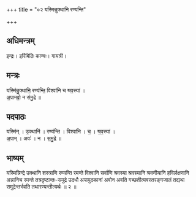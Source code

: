 +++
title = "०२ यस्मिन्नुक्थानि रण्यन्ति"

+++
## अधिमन्त्रम्
इन्द्रः। इरिंबिठिः काण्वः। गायत्री।

## मन्त्रः
यस्मि॑न्नु॒क्थानि॒ रण्य॑न्ति॒ विश्वा॑नि च श्रव॒स्या॑ ।  
अ॒पामवो॒ न स॑मु॒द्रे ॥

## पदपाठः
यस्मि॑न् । उ॒क्थानि॑ । रण्य॑न्ति । विश्वा॑नि । च॒ । श्र॒व॒स्या॑ ।  
अ॒पाम् । अवः॑ । न । स॒मु॒द्रे ॥

## भाष्यम्
यस्मिन्निन्द्रे उक्थानि शस्त्राणि रण्यन्ति रमन्ते विश्वानि सर्वाणि श्रवस्या श्रवस्यानि श्रवणीयानि हविर्लक्षणानि अन्नानिच रमन्ते तत्रदृष्टान्तः-समुद्रे उदधौ अपामुदकानां अवोन अवति गच्छतीत्यवस्तरङ्गजालं तद्यथा समुद्रेन्तर्भवति तथारण्यन्तीत्यर्थः ॥ २ ॥